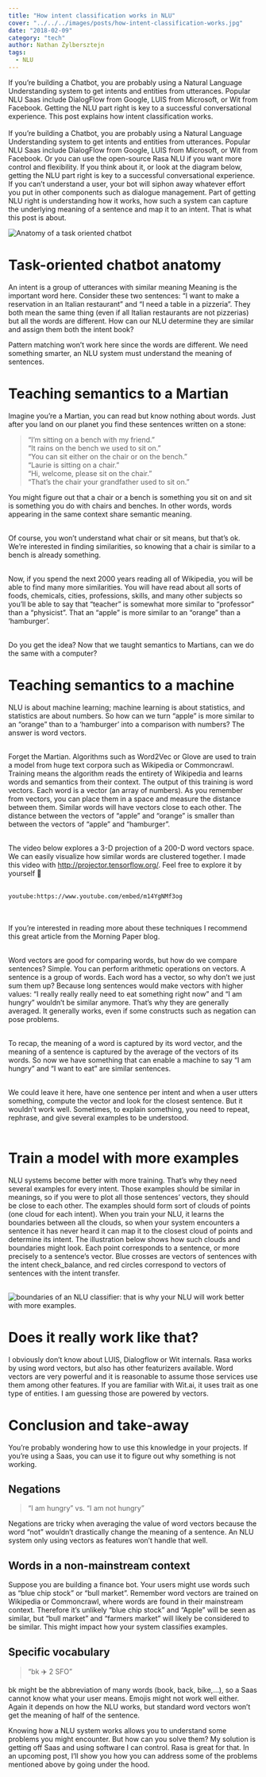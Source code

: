 ```yaml
---
title: "How intent classification works in NLU"
cover: "../../../images/posts/how-intent-classification-works.jpg"
date: "2018-02-09"
category: "tech"
author: Nathan Zylbersztejn
tags:
  - NLU
---
```


If you’re building a Chatbot, you are probably using a Natural Language Understanding system to get intents and entities from utterances. Popular NLU Saas include DialogFlow from Google, LUIS from Microsoft, or Wit from Facebook. Getting the NLU part right is key to a successful conversational experience. This post explains how intent classification works.<br />
\
If you’re building a Chatbot, you are probably using a Natural Language Understanding system to get intents and entities from utterances. Popular NLU Saas include DialogFlow from Google, LUIS from Microsoft, or Wit from Facebook. Or you can use the open-source Rasa NLU if you want more control and flexibility. If you think about it, or look at the diagram below, getting the NLU part right is key to a successful conversational experience. If you can’t understand a user, your bot will siphon away whatever effort you put in other components such as dialogue management. Part of getting NLU right is understanding how it works, how such a system can capture the underlying meaning of a sentence and map it to an intent. That is what this post is about.

![Anatomy of a task oriented chatbot](./chatbot-anatomy.png)

# Task-oriented chatbot anatomy

An intent is a group of utterances with similar meaning
Meaning is the important word here. Consider these two sentences: “I want to make a reservation in an Italian restaurant” and “I need a table in a pizzeria”. They both mean the same thing (even if all Italian restaurants are not pizzerias) but all the words are different. How can our NLU determine they are similar and assign them both the intent book?<br />

Pattern matching won’t work here since the words are different. We need something smarter, an NLU system must understand the meaning of sentences.

# Teaching semantics to a Martian

Imagine you’re a Martian, you can read but know nothing about words. Just after you land on our planet you find these sentences written on a stone:<br />

> “I’m sitting on a bench with my friend.”<br />
> “It rains on the bench we used to sit on.”<br />
> “You can sit either on the chair or on the bench.”<br />
> “Laurie is sitting on a chair.”<br />
> “Hi, welcome, please sit on the chair.”<br />
> “That’s the chair your grandfather used to sit on.”<br />

You might figure out that a chair or a bench is something you sit on and sit is something you do with chairs and benches. In other words, words appearing in the same context share semantic meaning.<br /><br />

Of course, you won’t understand what chair or sit means, but that’s ok. We’re interested in finding similarities, so knowing that a chair is similar to a bench is already something.<br /><br />

Now, if you spend the next 2000 years reading all of Wikipedia, you will be able to find many more similarities. You will have read about all sorts of foods, chemicals, cities, professions, skills, and many other subjects so you’ll be able to say that “teacher” is somewhat more similar to “professor” than a “physicist”. That an “apple” is more similar to an “orange” than a ‘hamburger’.<br /><br />

Do you get the idea? Now that we taught semantics to Martians, can we do the same with a computer?

# Teaching semantics to a machine

NLU is about machine learning; machine learning is about statistics, and statistics are about numbers. So how can we turn “apple” is more similar to an “orange” than to a ‘hamburger’ into a comparison with numbers? The answer is word vectors.<br /><br />

Forget the Martian. Algorithms such as Word2Vec or Glove are used to train a model from huge text corpora such as Wikipedia or Commoncrawl. Training means the algorithm reads the entirety of Wikipedia and learns words and semantics from their context. The output of this training is word vectors. Each word is a vector (an array of numbers). As you remember from vectors, you can place them in a space and measure the distance between them. Similar words will have vectors close to each other. The distance between the vectors of “apple” and “orange” is smaller than between the vectors of “apple” and “hamburger”.<br /><br />

The video below explores a 3-D projection of a 200-D word vectors space. We can easily visualize how similar words are clustered together. I made this video with http://projector.tensorflow.org/. Feel free to explore it by yourself 🙂<br /><br />

`youtube:https://www.youtube.com/embed/m14YgNMf3og`

<br /><br />
If you’re interested in reading more about these techniques I recommend this great article from the Morning Paper blog.<br /><br />

Word vectors are good for comparing words, but how do we compare sentences? Simple. You can perform arithmetic operations on vectors. A sentence is a group of words. Each word has a vector, so why don’t we just sum them up? Because long sentences would make vectors with higher values: “I really really really need to eat something right now” and “I am hungry” wouldn’t be similar anymore. That’s why they are generally averaged. It generally works, even if some constructs such as negation can pose problems.<br /><br />

To recap, the meaning of a word is captured by its word vector, and the meaning of a sentence is captured by the average of the vectors of its words. So now we have something that can enable a machine to say “I am hungry” and “I want to eat” are similar sentences.<br /><br />

We could leave it here, have one sentence per intent and when a user utters something, compute the vector and look for the closest sentence. But it wouldn’t work well. Sometimes, to explain something, you need to repeat, rephrase, and give several examples to be understood.<br /><br />

# Train a model with more examples

NLU systems become better with more training. That’s why they need several examples for every intent. Those examples should be similar in meanings, so if you were to plot all those sentences’ vectors, they should be close to each other. The examples should form sort of clouds of points (one cloud for each intent). When you train your NLU, it learns the boundaries between all the clouds, so when your system encounters a sentence it has never heard it can map it to the closest cloud of points and determine its intent. The illustration below shows how such clouds and boundaries might look. Each point corresponds to a sentence, or more precisely to a sentence’s vector. Blue crosses are vectors of sentences with the intent check_balance, and red circles correspond to vectors of sentences with the intent transfer.<br /><br />

![boundaries of an NLU classifier: that is why your NLU will work better with more examples.](./nlu_classifier_illustration.png)

# Does it really work like that?

I obviously don’t know about LUIS, Dialogflow or Wit internals. Rasa works by using word vectors, but also has other featurizers available. Word vectors are very powerful and it is reasonable to assume those services use them among other features. If you are familiar with Wit.ai, it uses trait as one type of entities. I am guessing those are powered by vectors.

# Conclusion and take-away

You’re probably wondering how to use this knowledge in your projects. If you’re using a Saas, you can use it to figure out why something is not working.

## Negations

> “I am hungry” vs. “I am not hungry”

Negations are tricky when averaging the value of word vectors because the word “not” wouldn’t drastically change the meaning of a sentence. An NLU system only using vectors as features won’t handle that well.<br />

## Words in a non-mainstream context

Suppose you are building a finance bot. Your users might use words such as “blue chip stock” or “bull market”. Remember word vectors are trained on Wikipedia or Commoncrawl, where words are found in their mainstream context. Therefore it’s unlikely “blue chip stock” and “Apple” will be seen as similar, but “bull market” and “farmers market” will likely be considered to be similar. This might impact how your system classifies examples.

## Specific vocabulary

> “bk ✈️ 2 SFO”

bk might be the abbreviation of many words (book, back, bike,…), so a Saas cannot know what your user means. Emojis might not work well either. Again it depends on how the NLU works, but standard word vectors won’t get the meaning of half of the sentence.<br />

Knowing how a NLU system works allows you to understand some problems you might encounter. But how can you solve them? My solution is getting off Saas and using software I can control. Rasa is great for that. In an upcoming post, I’ll show you how you can address some of the problems mentioned above by going under the hood.<br />
